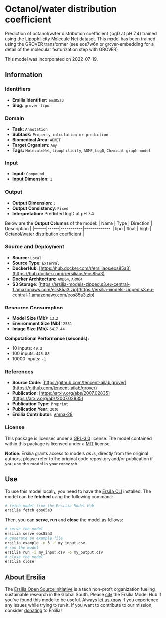 # Octanol/water distribution coefficient

Prediction of octanol/water distribution coefficient (logD at pH 7.4) trained using the Lipophilicity Molecule Net dataset. This model has been trained using the GROVER transformer (see eos7w6n or grover-embedding for a detail of the molecular featurization step with GROVER)

This model was incorporated on 2022-07-19.


## Information
### Identifiers
- **Ersilia Identifier:** `eos85a3`
- **Slug:** `grover-lipo`

### Domain
- **Task:** `Annotation`
- **Subtask:** `Property calculation or prediction`
- **Biomedical Area:** `ADMET`
- **Target Organism:** `Any`
- **Tags:** `MoleculeNet`, `Lipophilicity`, `ADME`, `LogD`, `Chemical graph model`

### Input
- **Input:** `Compound`
- **Input Dimension:** `1`

### Output
- **Output Dimension:** `1`
- **Output Consistency:** `Fixed`
- **Interpretation:** Predicted logD at pH 7.4

Below are the **Output Columns** of the model:
| Name | Type | Direction | Description |
|------|------|-----------|-------------|
| lipo | float | high | Octanol/water distribution coefficient |


### Source and Deployment
- **Source:** `Local`
- **Source Type:** `External`
- **DockerHub**: [https://hub.docker.com/r/ersiliaos/eos85a3](https://hub.docker.com/r/ersiliaos/eos85a3)
- **Docker Architecture:** `AMD64`, `ARM64`
- **S3 Storage**: [https://ersilia-models-zipped.s3.eu-central-1.amazonaws.com/eos85a3.zip](https://ersilia-models-zipped.s3.eu-central-1.amazonaws.com/eos85a3.zip)

### Resource Consumption
- **Model Size (Mb):** `1312`
- **Environment Size (Mb):** `2551`
- **Image Size (Mb):** `6417.44`

**Computational Performance (seconds):**
- 10 inputs: `49.2`
- 100 inputs: `445.88`
- 10000 inputs: `-1`

### References
- **Source Code**: [https://github.com/tencent-ailab/grover](https://github.com/tencent-ailab/grover)
- **Publication**: [https://arxiv.org/abs/2007.02835](https://arxiv.org/abs/2007.02835)
- **Publication Type:** `Preprint`
- **Publication Year:** `2020`
- **Ersilia Contributor:** [Amna-28](https://github.com/Amna-28)

### License
This package is licensed under a [GPL-3.0](https://github.com/ersilia-os/ersilia/blob/master/LICENSE) license. The model contained within this package is licensed under a [MIT](LICENSE) license.

**Notice**: Ersilia grants access to models _as is_, directly from the original authors, please refer to the original code repository and/or publication if you use the model in your research.


## Use
To use this model locally, you need to have the [Ersilia CLI](https://github.com/ersilia-os/ersilia) installed.
The model can be **fetched** using the following command:
```bash
# fetch model from the Ersilia Model Hub
ersilia fetch eos85a3
```
Then, you can **serve**, **run** and **close** the model as follows:
```bash
# serve the model
ersilia serve eos85a3
# generate an example file
ersilia example -n 3 -f my_input.csv
# run the model
ersilia run -i my_input.csv -o my_output.csv
# close the model
ersilia close
```

## About Ersilia
The [Ersilia Open Source Initiative](https://ersilia.io) is a tech non-profit organization fueling sustainable research in the Global South.
Please [cite](https://github.com/ersilia-os/ersilia/blob/master/CITATION.cff) the Ersilia Model Hub if you've found this model to be useful. Always [let us know](https://github.com/ersilia-os/ersilia/issues) if you experience any issues while trying to run it.
If you want to contribute to our mission, consider [donating](https://www.ersilia.io/donate) to Ersilia!
